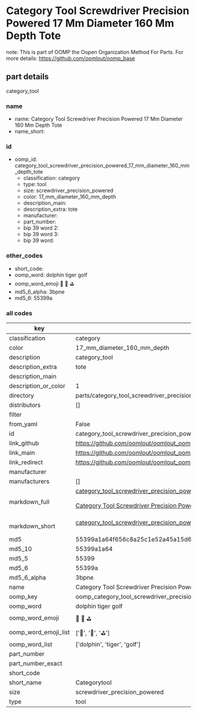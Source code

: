 # Category Tool Screwdriver Precision Powered 17 Mm Diameter 160 Mm Depth Tote  

note: This is part of OOMP the Oopen Organization Method For Parts. For more details: https://github.com/oomlout/oomp_base

##  part details
  



category_tool



### name
* name: Category Tool Screwdriver Precision Powered 17 Mm Diameter 160 Mm Depth Tote
* name_short: 
### id
* oomp_id: category_tool_screwdriver_precision_powered_17_mm_diameter_160_mm_depth_tote
  * classification: category
  * type: tool
  * size: screwdriver_precision_powered
  * color: 17_mm_diameter_160_mm_depth
  * description_main: 
  * description_extra: tote
  * manufacturer: 
  * part_number: 
  * bip 39 word 2: 
  * bip 39 word 3: 
  * bip 39 word: 

### other_codes
* short_code: 
* oomp_word: dolphin tiger golf
* oomp_word_emoji :dolphin: :tiger: :golf:
* md5_6_alpha: 3bpne
* md5_6: 55399a









### all codes 
| key | value |  
| --- | --- |  
| classification | category |  
| color | 17_mm_diameter_160_mm_depth |  
| description | category_tool |  
| description_extra | tote |  
| description_main |  |  
| description_or_color | 1  |  
| directory | parts/category_tool_screwdriver_precision_powered_17_mm_diameter_160_mm_depth_tote |  
| distributors | [] |  
| filter |  |  
| from_yaml | False |  
| id | category_tool_screwdriver_precision_powered_17_mm_diameter_160_mm_depth_tote |  
| link_github | https://github.com/oomlout/oomlout_oomp_version_1_messy/tree/main/parts/category_tool_screwdriver_precision_powered_17_mm_diameter_160_mm_depth_tote |  
| link_main | https://github.com/oomlout/oomlout_oomp_version_1_messy/tree/main/parts/category_tool_screwdriver_precision_powered_17_mm_diameter_160_mm_depth_tote |  
| link_redirect | https://github.com/oomlout/oomlout_oomp_version_1_messy/tree/main/parts/category_tool_screwdriver_precision_powered_17_mm_diameter_160_mm_depth_tote |  
| manufacturer |  |  
| manufacturers | [] |  
| markdown_full | [category_tool_screwdriver_precision_powered_17_mm_diameter_160_mm_depth_tote](none)<br>[](none)<br>[Category Tool Screwdriver Precision Powered 17 Mm Diameter 160 Mm Depth Tote](none)<br><br> |  
| markdown_short | [category_tool_screwdriver_precision_powered_17_mm_diameter_160_mm_depth_tote](none)<br><br> |  
| md5 | 55399a1a64f656c8a25c1e52a45a15d6 |  
| md5_10 | 55399a1a64 |  
| md5_5 | 55399 |  
| md5_6 | 55399a |  
| md5_6_alpha | 3bpne |  
| name | Category Tool Screwdriver Precision Powered 17 Mm Diameter 160 Mm Depth Tote |  
| oomp_key | oomp_category_tool_screwdriver_precision_powered_17_mm_diameter_160_mm_depth_tote |  
| oomp_word | dolphin tiger golf |  
| oomp_word_emoji | :dolphin: :tiger: :golf: |  
| oomp_word_emoji_list | [':dolphin:', ':tiger:', ':golf:'] |  
| oomp_word_list | ['dolphin', 'tiger', 'golf'] |  
| part_number |  |  
| part_number_exact |  |  
| short_code |  |  
| short_name | Categorytool |  
| size | screwdriver_precision_powered |  
| type | tool |  
